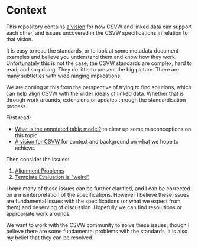 # Context

This repository contains [a vision](./csvw-vision.md) for how CSVW and
linked data can support each other, and issues uncovered in the CSVW
specifications in relation to that vision.

It is easy to read the standards, or to look at some metadata document
examples and believe you understand them and know how they work.
Unfortunately this is not the case, the CSVW standards are complex,
hard to read, and surprising. They do little to present the big
picture. There are many subtleties with wide ranging implications.

We are coming at this from the perspective of trying to find
solutions, which can help align CSVW with the wider ideals of linked
data. Whether that is through work arounds, extensions or updates
through the standardisation process.

First read:

- [What is the annotated table model?](./issues/003-what-is-the-annotated-table-model.md) to clear up some misconceptions on this topic.
- [A vision for CSVW](./csvw-vision.md) for context and background on
  what we hope to achieve.

Then consider the issues:

1. [Alignment Problems](./issues/001-aligning-linked-data-and-annotated-table.md)
2. [Template Evaluation is "weird"](./issues/002-template-evaluation.md)

I hope many of these issues can be further clarified, and I can be
corrected on a misinterpretation of the specifications. However I
believe these issues are fundamental issues with the specifications
(or what we expect from them) and deserving of discussion. Hopefully
we can find resolutions or appropriate work arounds.

We want to work with the CSVW community to solve these issues, though
I believe there are some fundamental problems with the standards, it
is also my belief that they can be resolved.
